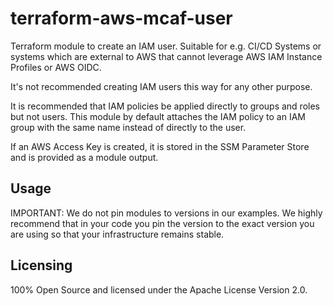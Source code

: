 # terraform-aws-mcaf-user

Terraform module to create an IAM user. Suitable for e.g. CI/CD Systems or systems which are external to AWS that cannot leverage AWS IAM Instance Profiles or AWS OIDC.

It's not recommended creating IAM users this way for any other purpose.

It is recommended that IAM policies be applied directly to groups and roles but not users. This module by default attaches the IAM policy to an IAM group with the same name instead of directly to the user.

If an AWS Access Key is created, it is stored in the SSM Parameter Store and is provided as a module output.

## Usage

IMPORTANT: We do not pin modules to versions in our examples. We highly recommend that in your code you pin the version to the exact version you are using so that your infrastructure remains stable.

## Licensing

100% Open Source and licensed under the Apache License Version 2.0.

<!-- BEGIN_TF_DOCS -->

<!-- END_TF_DOCS -->
